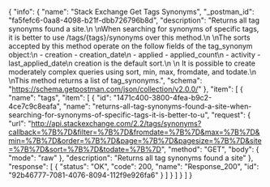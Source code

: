 {
  "info": {
    "name": "Stack Exchange Get Tags Synonyms",
    "_postman_id": "fa5fefc6-0aa8-4098-b21f-dbb726796b8d",
    "description": "Returns all tag synonyms found a site.\n \nWhen searching for synonyms of specific tags, it is better to use /tags/{tags}/synonyms over this method.\n \nThe sorts accepted by this method operate on the follow fields of the tag_synonym object:\n - creation - creation_date\n - applied - applied_count\n - activity - last_applied_date\n  creation is the default sort.\n \n It is possible to create moderately complex queries using sort, min, max, fromdate, and todate.\n \nThis method returns a list of tag_synonyms.",
    "schema": "https://schema.getpostman.com/json/collection/v2.0.0/"
  },
  "item": [
    {
      "name": "tags",
      "item": [
        {
          "id": "1471c400-3800-4fea-b9c2-4ce7c9c8eafa",
          "name": "returns-all-tag-synonyms-found-a-site-when-searching-for-synonyms-of-specific-tags-it-is-better-to-u",
          "request": {
            "url": "http://api.stackexchange.com/2.2/tags/synonyms?callback=%7B%7D&filter=%7B%7D&fromdate=%7B%7D&max=%7B%7D&min=%7B%7D&order=%7B%7D&page=%7B%7D&pagesize=%7B%7D&site=%7B%7D&sort=%7B%7D&todate=%7B%7D",
            "method": "GET",
            "body": {
              "mode": "raw"
            },
            "description": "Returns all tag synonyms found a site"
          },
          "response": [
            {
              "status": "OK",
              "code": 200,
              "name": "Response_200",
              "id": "92b46777-7081-4076-8094-112f9e926fa6"
            }
          ]
        }
      ]
    }
  ]
}